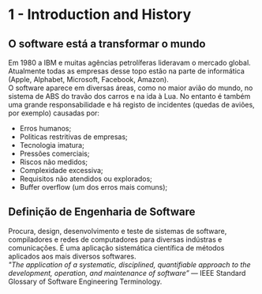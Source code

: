 # 1 - Introduction and History

## O software está a transformar o mundo

Em 1980 a IBM e muitas agências petrolíferas lideravam o mercado global. Atualmente todas as empresas desse topo estão na parte de informática (Apple, Alphabet, Microsoft, Facebook, Amazon). <br>
O software aparece em diversas áreas, como no maior avião do mundo, no sistema de ABS do travão dos carros e na ida à Lua. No entanto é também uma grande responsabilidade  e há registo de incidentes (quedas de aviões, por exemplo) causadas por:

- Erros humanos;
- Politicas restritivas de empresas;
- Tecnologia imatura;
- Pressões comerciais;
- Riscos não medidos;
- Complexidade excessiva;
- Requisitos não atendidos ou explorados;
- Buffer overflow (um dos erros mais comuns);

## Definição de Engenharia de Software

Procura, design, desenvolvimento e teste de sistemas de software, compiladores e redes de computadores para diversas indústras e comunicações. É uma aplicação sistemática científica de métodos aplicados aos mais diversos softwares. <br>
*"The application of a systematic, disciplined, quantifiable approach to the development, operation, and maintenance of software”* — IEEE Standard Glossary of Software Engineering Terminology.


